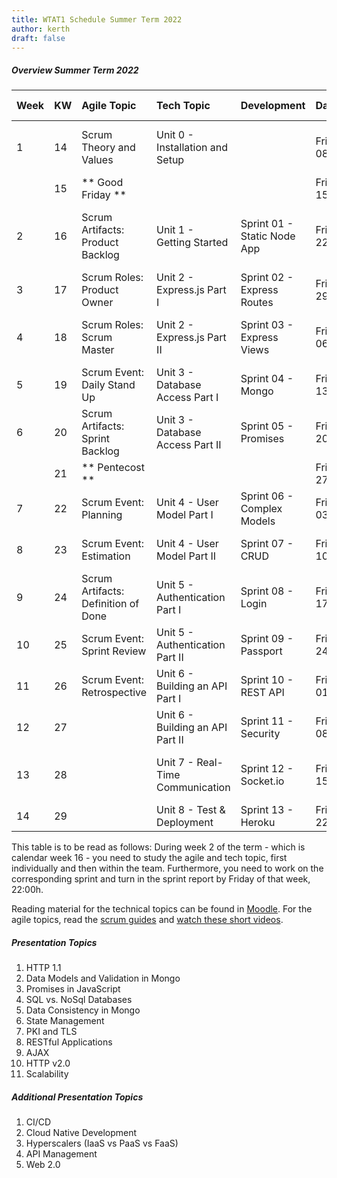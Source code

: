 ```yaml
---
title: WTAT1 Schedule Summer Term 2022
author: kerth
draft: false
---
```



##### Overview Summer Term 2022

| Week | KW  | Agile Topic                        | Tech Topic                           | Development                  | Date               | Time            | Presentations/Class Meeting                                        |
|:---- |:--- |:---------------------------------- |:-------------------------------------|:---------------------------- |:------------------ |:--------------- |:-------------------------------------------------------------------|
| 1    | 14  | Scrum Theory and Values            | Unit 0 - Installation and Setup      |                              | Fri 08/04/2022     | 15:45-17:15     | Introduction to Class, Scrum Overview, Product Backlogs            |
|      | 15  | ** Good Friday **                  |                                      |                              | Fri 15/04/2022     | 15:45-17:15     | No class meeting                                                   |
| 2    | 16  | Scrum Artifacts: Product Backlog   | Unit 1 - Getting Started             | Sprint 01 - Static Node App  | Fri 22/04/2022     | 15:45-17:15     | Project Proposals and Teams, Presentation Assignments, Node.js     |
| 3    | 17  | Scrum Roles: Product Owner         | Unit 2 - Express.js Part I           | Sprint 02 - Express Routes   | Fri 29/04/2022     | 15:45-17:15     | Presentation Topic 1, Design Patterns                              |
| 4    | 18  | Scrum Roles: Scrum Master          | Unit 2 - Express.js Part II          | Sprint 03 - Express Views    | Fri 06/05/2022     | 15:45-17:15     | Presentation Topic 2, Data Models, Database Connectivity           |
| 5    | 19  | Scrum Event: Daily Stand Up        | Unit 3 - Database Access Part I      | Sprint 04 - Mongo            | Fri 13/05/2022     | 15:45-17:15     | Presentation Topic 3, Concurrency and Race Conditions              |
| 6    | 20  | Scrum Artifacts: Sprint Backlog    | Unit 3 - Database Access Part II     | Sprint 05 - Promises         | Fri 20/05/2022     | 15:45-17:15     | Presentation Topic 4, Big Data Persistence                         |
|      | 21  | ** Pentecost **                    |                                      |                              | Fri 27/05/2022     | 15:45-17:15     | No class meeting                                                   |
| 7    | 22  | Scrum Event: Planning              | Unit 4 - User Model Part I           | Sprint 06 - Complex Models   | Fri 03/06/2022     | 15:45-17:15     | Presentation Topic 5, Data Consistency Strategies                  |
| 8    | 23  | Scrum Event: Estimation            | Unit 4 - User Model Part II          | Sprint 07 - CRUD             | Fri 10/06/2022     | 15:45-17:15     | Presentation Topic 6, 12factor Applications                        |
| 9    | 24  | Scrum Artifacts: Definition of Done| Unit 5 - Authentication Part I       | Sprint 08 - Login            | Fri 17/06/2022     | 15:45-17:15     | Presentation Topic 7, Common Security Protocols                    |
| 10   | 25  | Scrum Event: Sprint Review         | Unit 5 - Authentication Part II      | Sprint 09 - Passport         | Fri 24/06/2022     | 15:45-17:15     | Presentation Topic 8, Microservice Architectures                   |
| 11   | 26  | Scrum Event: Retrospective         | Unit 6 - Building an API Part I      | Sprint 10 - REST API         | Fri 01/07/2022     | 15:45-17:15     | Presentation Topic 9, JWT                                          |
| 12   | 27  |                                    | Unit 6 - Building an API Part II     | Sprint 11 - Security         | Fri 08/07/2022     | 15:45-17:15     | Presentation Topic 10, gRPC                                        |
| 13   | 28  |                                    | Unit 7 - Real-Time Communication     | Sprint 12 - Socket.io        | Fri 15/07/2022     | TBA             | [TBC: Presentation Topic 11, High Availability OR Exam]            |
| 14   | 29  |                                    | Unit 8 - Test & Deployment           | Sprint 13 - Heroku           | Fri 22/07/2022     | TBA             | [TBC: Alternate Date for Exam                                      |

This table is to be read as follows:
During week 2 of the term - which is calendar week 16 - you need to study the agile and tech topic, first individually and then within the team. Furthermore, you need to work on the corresponding sprint and turn in the sprint report by Friday of that week, 22:00h.

Reading material for the technical topics can be found in [Moodle](https://moodle.htw-berlin.de/course/view.php?id=37299).
For the agile topics, read the [scrum guides](https://scrumguides.org/index.html) and [watch these short videos](https://www.scrumalliance.org/learn-about-scrum/scrum-elearning-series/).

##### Presentation Topics

1. HTTP 1.1
2. Data Models and Validation in Mongo
3. Promises in JavaScript
4. SQL vs. NoSql Databases
5. Data Consistency in Mongo
6. State Management
7. PKI and TLS
8. RESTful Applications
9. AJAX
10. HTTP v2.0
11. Scalability

##### Additional Presentation Topics
1. CI/CD
2. Cloud Native Development
3. Hyperscalers (IaaS vs PaaS vs FaaS)
4. API Management
5. Web 2.0
